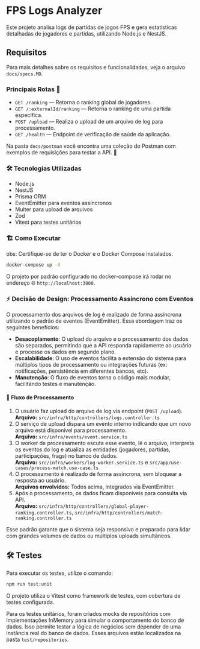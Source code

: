 
# FPS Logs Analyzer

Este projeto analisa logs de partidas de jogos FPS e gera estatísticas detalhadas de jogadores e partidas, utilizando Node.js e NestJS.

## Requisitos

Para mais detalhes sobre os requisitos e funcionalidades, veja o arquivo `docs/specs.MD`.

### Principais Rotas 📡

- `GET /ranking` — Retorna o ranking global de jogadores. 
- `GET /:externalId/ranking` — Retorna o ranking de uma partida específica. 
- `POST /upload` — Realiza o upload de um arquivo de log para processamento. 
- `GET /health` — Endpoint de verificação de saúde da aplicação. 

Na pasta ```docs/postman``` você encontra uma coleção do Postman com exemplos de requisições para testar a API. 📨

### 🛠️ Tecnologias Utilizadas 
- Node.js
- NestJS
- Prisma ORM 
- EventEmitter para eventos assíncronos
- Multer para upload de arquivos
- Zod 
- Vitest para testes unitários

### 🏗️ Como Executar 

obs: Certifique-se de ter o Docker e o Docker Compose instalados.

```bash
docker-compose up -d
```

O projeto por padrão configurado no docker-compose irá rodar no endereço 🌐 `http://localhost:3000`. 

### ⚡ Decisão de Design: Processamento Assíncrono com Eventos 

O processamento dos arquivos de log é realizado de forma assíncrona utilizando o padrão de eventos (EventEmitter). Essa abordagem traz os seguintes benefícios:

- **Desacoplamento**: O upload do arquivo e o processamento dos dados são separados, permitindo que a API responda rapidamente ao usuário e processe os dados em segundo plano. 
- **Escalabilidade**: O uso de eventos facilita a extensão do sistema para múltiplos tipos de processamento ou integrações futuras (ex: notificações, persistência em diferentes bancos, etc). 
- **Manutenção**: O fluxo de eventos torna o código mais modular, facilitando testes e manutenção. 

#### 🔀 Fluxo de Processamento 
1. O usuário faz upload do arquivo de log via endpoint (`POST /upload`).  
   **Arquivo:** `src/infra/http/controllers/logs.controller.ts`
2. O serviço de upload dispara um evento interno indicando que um novo arquivo está disponível para processamento.  
   **Arquivo:** `src/infra/events/event.service.ts`
3. O worker de processamento escuta esse evento, lê o arquivo, interpreta os eventos do log e atualiza as entidades (jogadores, partidas, participações, frags) no banco de dados.  
   **Arquivo:** `src/infra/workers/log-worker.service.ts` e `src/app/use-cases/process-match.use-case.ts`
4. O processamento é realizado de forma assíncrona, sem bloquear a resposta ao usuário.  
   **Arquivos envolvidos:** Todos acima, integrados via EventEmitter.
5. Após o processamento, os dados ficam disponíveis para consulta via API.  
   **Arquivo:** `src/infra/http/controllers/global-player-ranking.controller.ts`, `src/infra/http/controllers/match-ranking.controller.ts`

Esse padrão garante que o sistema seja responsivo e preparado para lidar com grandes volumes de dados ou múltiplos uploads simultâneos.


## 🛠️ Testes

Para executar os testes, utilize o comando:

```bash
npm run test:unit
```

O projeto utiliza o Vitest como framework de testes, com cobertura de testes configurada.

Para os testes unitários, foram criados mocks de repositórios com implementações InMemory para simular o comportamento do banco de dados. Isso permite testar a lógica de negócios sem depender de uma instância real do banco de dados. Esses arquivos estão localizados na pasta `test/repositories`.